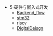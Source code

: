 * 5-硬件与嵌入式开发
   * [Backend_flow](Backend_flow/)
   * [stm32](stm32/)
   * [riscv](riscv/)
   * [DigitalDeisgn](DigitalDeisgn/)
